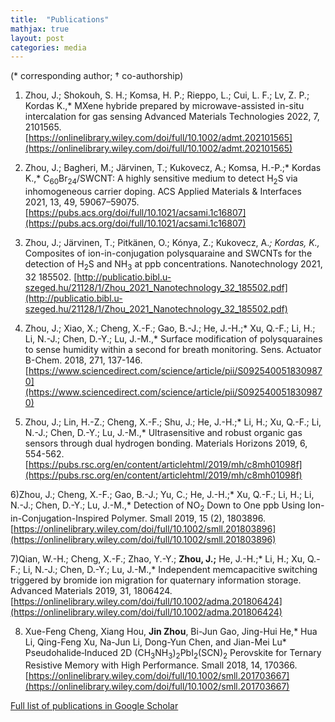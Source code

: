 ```yaml
---
title:  "Publications"
mathjax: true
layout: post
categories: media
---
```


(* corresponding author;      † co-authorship)

1) Zhou, J.; Shokouh, S. H.; Komsa, H. P.; Rieppo, L.; Cui, L. F.; Lv, Z. P.; Kordas K.,* MXene hybride prepared by microwave-assisted in-situ intercalation for gas sensing Advanced Materials Technologies 2022, 7, 2101565.[https://onlinelibrary.wiley.com/doi/full/10.1002/admt.202101565](https://onlinelibrary.wiley.com/doi/full/10.1002/admt.202101565)

2) Zhou, J.; Bagheri, M.; Järvinen, T.; Kukovecz, A.; Komsa, H.-P.;* Kordas K.,* C<sub>60</sub>Br<sub>24</sub>/SWCNT: A highly sensitive medium to detect H<sub>2</sub>S via inhomogeneous carrier doping. ACS Applied Materials & Interfaces 2021, 13, 49, 59067–59075.[https://pubs.acs.org/doi/full/10.1021/acsami.1c16807](https://pubs.acs.org/doi/full/10.1021/acsami.1c16807)

3) Zhou, J.; Järvinen, T.; Pitkänen, O.; Kónya, Z.; Kukovecz, A.*; Kordas, K.,* Composites of ion-in-conjugation polysquaraine and SWCNTs for the detection of H<sub>2</sub>S and NH<sub>3</sub> at ppb concentrations. Nanotechnology 2021, 32 185502. [http://publicatio.bibl.u-szeged.hu/21128/1/Zhou_2021_Nanotechnology_32_185502.pdf](http://publicatio.bibl.u-szeged.hu/21128/1/Zhou_2021_Nanotechnology_32_185502.pdf)

4) Zhou, J.; Xiao, X.; Cheng, X.-F.; Gao, B.-J.; He, J.-H.;* Xu, Q.-F.; Li, H.; Li, N.-J.; Chen, D.-Y.; Lu, J.-M.,* Surface modification of polysquaraines to sense humidity within a second for breath monitoring. Sens. Actuator B-Chem. 2018, 271, 137-146. [https://www.sciencedirect.com/science/article/pii/S0925400518309870](https://www.sciencedirect.com/science/article/pii/S0925400518309870)

5) Zhou, J.; Lin, H.-Z.; Cheng, X.-F.; Shu, J.; He, J.-H.;* Li, H.; Xu, Q.-F.; Li, N.-J.; Chen, D.-Y.; Lu, J.-M.,* Ultrasensitive and robust organic gas sensors through dual hydrogen bonding. Materials Horizons 2019, 6, 554-562. [https://pubs.rsc.org/en/content/articlehtml/2019/mh/c8mh01098f](https://pubs.rsc.org/en/content/articlehtml/2019/mh/c8mh01098f)

6)Zhou, J.; Cheng, X.-F.; Gao, B.-J.; Yu, C.; He, J.-H.;* Xu, Q.-F.; Li, H.; Li, N.-J.; Chen, D.-Y.; Lu, J.-M.,* Detection of NO<sub>2</sub> Down to One ppb Using Ion-in-Conjugation-Inspired Polymer. Small 2019, 15 (2), 1803896.[https://onlinelibrary.wiley.com/doi/full/10.1002/smll.201803896](https://onlinelibrary.wiley.com/doi/full/10.1002/smll.201803896)

7)Qian, W.-H.; Cheng, X.-F.; Zhao, Y.-Y.; **Zhou, J.;**  He, J.-H.;* Li, H.; Xu, Q.-F.; Li, N.-J.; Chen, D.-Y.; Lu, J.-M.,* Independent memcapacitive switching triggered by bromide ion migration for quaternary information storage. Advanced Materials 2019, 31, 1806424. [https://onlinelibrary.wiley.com/doi/full/10.1002/adma.201806424](https://onlinelibrary.wiley.com/doi/full/10.1002/adma.201806424)

8) Xue-Feng Cheng, Xiang Hou, **Jin Zhou**, Bi-Jun Gao, Jing-Hui He,* Hua Li, Qing-Feng Xu, Na-Jun Li, Dong-Yun Chen, and Jian-Mei Lu* Pseudohalide‐Induced 2D (CH<sub>3</sub>NH<sub>3</sub>)<sub>2</sub>PbI<sub>2</sub>(SCN)<sub>2</sub> Perovskite for Ternary Resistive Memory with High Performance. Small 2018, 14, 170366.[https://onlinelibrary.wiley.com/doi/full/10.1002/smll.201703667](https://onlinelibrary.wiley.com/doi/full/10.1002/smll.201703667)


[Full list of publications in Google Scholar](https://scholar.google.com/citations?user=BKqQO7gAAAAJ&hl=zh-CN)
